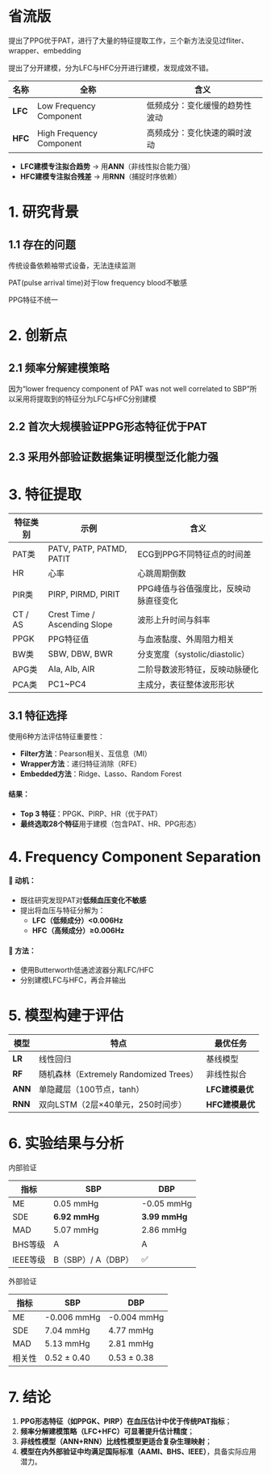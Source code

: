 # 省流版

提出了PPG优于PAT，进行了大量的特征提取工作，三个新方法没见过fliter、wrapper、embedding

提出了分开建模，分为LFC与HFC分开进行建模，发现成效不错。

| 名称    | 全称                     | 含义                           |
| ------- | ------------------------ | ------------------------------ |
| **LFC** | Low Frequency Component  | 低频成分：变化缓慢的趋势性波动 |
| **HFC** | High Frequency Component | 高频成分：变化快速的瞬时波动   |

- **LFC建模专注拟合趋势** → 用**ANN**（非线性拟合能力强）
- **HFC建模专注拟合残差** → 用**RNN**（捕捉时序依赖）

# 1. 研究背景

## 1.1 存在的问题

传统设备依赖袖带式设备，无法连续监测

PAT(pulse arrival time)对于low frequency blood不敏感

PPG特征不统一

# 2. 创新点

## 2.1 频率分解建模策略

因为“lower frequency component of PAT was not well correlated to SBP”所以采用将提取到的特征分为LFC与HFC分别建模

## 2.2 首次大规模验证PPG形态特征优于PAT

## 2.3 采用外部验证数据集证明模型泛化能力强

# 3. 特征提取

| 特征类别 | 示例                         | 含义                                  |
| -------- | ---------------------------- | ------------------------------------- |
| PAT类    | PATV, PATP, PATMD, PATIT     | ECG到PPG不同特征点的时间差            |
| HR       | 心率                         | 心跳周期倒数                          |
| PIR类    | PIRP, PIRMD, PIRIT           | PPG峰值与谷值强度比，反映动脉直径变化 |
| CT / AS  | Crest Time / Ascending Slope | 波形上升时间与斜率                    |
| PPGK     | PPG特征值                    | 与血液黏度、外周阻力相关              |
| BW类     | SBW, DBW, BWR                | 分支宽度（systolic/diastolic）        |
| APG类    | AIa, AIb, AIR                | 二阶导数波形特征，反映动脉硬化        |
| PCA类    | PC1~PC4                      | 主成分，表征整体波形形状              |

## 3.1 特征选择

使用6种方法评估特征重要性：

- **Filter方法**：Pearson相关、互信息（MI）
- **Wrapper方法**：递归特征消除（RFE）
- **Embedded方法**：Ridge、Lasso、Random Forest

#### 结果：

- **Top 3 特征**：PPGK、PIRP、HR（优于PAT）
- **最终选取28个特征**用于建模（包含PAT、HR、PPG形态）

# 4. Frequency Component Separation

#### 📌 动机：

- 既往研究发现PAT对**低频血压变化不敏感**
- 提出将血压与特征分解为：
  - **LFC（低频成分）<0.006Hz**
  - **HFC（高频成分）≥0.006Hz**

#### 📌 方法：

- 使用Butterworth低通滤波器分离LFC/HFC
- 分别建模LFC与HFC，再合并输出

# 5. 模型构建于评估

| 模型    | 特点                                   | 最优任务        |
| ------- | -------------------------------------- | --------------- |
| **LR**  | 线性回归                               | 基线模型        |
| **RF**  | 随机森林（Extremely Randomized Trees） | 非线性拟合      |
| **ANN** | 单隐藏层（100节点，tanh）              | **LFC建模最优** |
| **RNN** | 双向LSTM（2层×40单元，250时间步）      | **HFC建模最优** |

# 6. 实验结果与分析

内部验证

| 指标     | SBP                | DBP           |
| -------- | ------------------ | ------------- |
| ME       | 0.05 mmHg          | -0.05 mmHg    |
| SDE      | **6.92 mmHg**      | **3.99 mmHg** |
| MAD      | 5.07 mmHg          | 2.86 mmHg     |
| BHS等级  | A                  | A             |
| IEEE等级 | B（SBP）/ A（DBP） | ✅             |

外部验证

| 指标   | SBP         | DBP         |
| ------ | ----------- | ----------- |
| ME     | -0.006 mmHg | -0.004 mmHg |
| SDE    | 7.04 mmHg   | 4.77 mmHg   |
| MAD    | 5.13 mmHg   | 2.81 mmHg   |
| 相关性 | 0.52 ± 0.40 | 0.53 ± 0.38 |

# 7. 结论

1. **PPG形态特征（如PPGK、PIRP）在血压估计中优于传统PAT指标**；
2. **频率分解建模策略（LFC+HFC）可显著提升估计精度**；
3. **非线性模型（ANN+RNN）比线性模型更适合复杂生理映射**；
4. **模型在内外部验证中均满足国际标准（AAMI、BHS、IEEE）**，具备实际应用潜力。